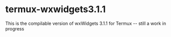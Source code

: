 # termux-wxwidgets3.1.1
This is the compilable version of wxWidgets 3.1.1 for Termux -- still a work in progress

